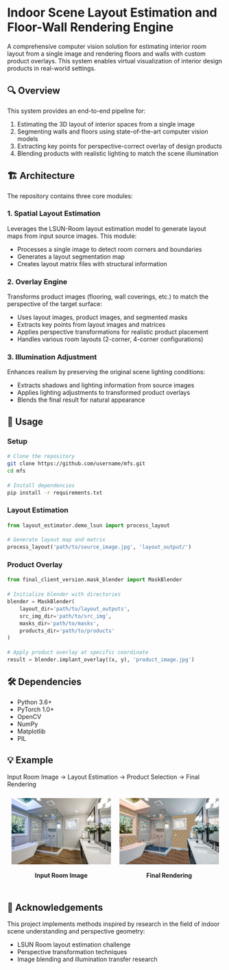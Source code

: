 # Indoor Scene Layout Estimation and Floor-Wall Rendering Engine

A comprehensive computer vision solution for estimating interior room layout from a single image and rendering floors and walls with custom product overlays. This system enables virtual visualization of interior design products in real-world settings.

## 🔍 Overview

This system provides an end-to-end pipeline for:
1. Estimating the 3D layout of interior spaces from a single image
2. Segmenting walls and floors using state-of-the-art computer vision models
3. Extracting key points for perspective-correct overlay of design products
4. Blending products with realistic lighting to match the scene illumination

## 🏗️ Architecture

The repository contains three core modules:

### 1. Spatial Layout Estimation

Leverages the LSUN-Room layout estimation model to generate layout maps from input source images. This module:
- Processes a single image to detect room corners and boundaries
- Generates a layout segmentation map
- Creates layout matrix files with structural information

### 2. Overlay Engine

Transforms product images (flooring, wall coverings, etc.) to match the perspective of the target surface:
- Uses layout images, product images, and segmented masks
- Extracts key points from layout images and matrices 
- Applies perspective transformations for realistic product placement
- Handles various room layouts (2-corner, 4-corner configurations)

### 3. Illumination Adjustment

Enhances realism by preserving the original scene lighting conditions:
- Extracts shadows and lighting information from source images
- Applies lighting adjustments to transformed product overlays
- Blends the final result for natural appearance

## 🚀 Usage

### Setup
```bash
# Clone the repository
git clone https://github.com/username/mfs.git
cd mfs

# Install dependencies
pip install -r requirements.txt
```

### Layout Estimation
```python
from layout_estimator.demo_lsun import process_layout

# Generate layout map and matrix
process_layout('path/to/source_image.jpg', 'layout_output/')
```

### Product Overlay
```python
from final_client_version.mask_blender import MaskBlender

# Initialize blender with directories
blender = MaskBlender(
    layout_dir='path/to/layout_outputs', 
    src_img_dir='path/to/src_img',
    masks_dir='path/to/masks',
    products_dir='path/to/products'
)

# Apply product overlay at specific coordinate
result = blender.implant_overlay((x, y), 'product_image.jpg')
```

## 🛠️ Dependencies

- Python 3.6+
- PyTorch 1.0+
- OpenCV
- NumPy
- Matplotlib
- PIL

## 💡 Example

Input Room Image → Layout Estimation → Product Selection → Final Rendering

<!-- ![Example Pipeline](outs/test1.jpg) -->

<div style="display: flex; justify-content: space-around; align-items: center;">
  <div style="text-align: center; margin: 10px;">
    <img src="inputs/src_imgs/test1.jpeg" alt="Input Room Image" width="300">
    <p><b>Input Room Image</b></p>
  </div>
  <div style="text-align: center; margin: 10px;">
    <img src="outs/test1.jpg" alt="Final Rendering" width="300">
    <p><b>Final Rendering</b></p>
  </div>
</div>


## 🙏 Acknowledgements

This project implements methods inspired by research in the field of indoor scene understanding and perspective geometry:
- LSUN Room layout estimation challenge
- Perspective transformation techniques
- Image blending and illumination transfer research
